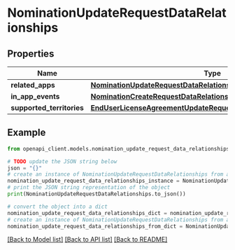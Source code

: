 # NominationUpdateRequestDataRelationships


## Properties

Name | Type | Description | Notes
------------ | ------------- | ------------- | -------------
**related_apps** | [**NominationUpdateRequestDataRelationshipsRelatedApps**](NominationUpdateRequestDataRelationshipsRelatedApps.md) |  | [optional] 
**in_app_events** | [**NominationCreateRequestDataRelationshipsInAppEvents**](NominationCreateRequestDataRelationshipsInAppEvents.md) |  | [optional] 
**supported_territories** | [**EndUserLicenseAgreementUpdateRequestDataRelationshipsTerritories**](EndUserLicenseAgreementUpdateRequestDataRelationshipsTerritories.md) |  | [optional] 

## Example

```python
from openapi_client.models.nomination_update_request_data_relationships import NominationUpdateRequestDataRelationships

# TODO update the JSON string below
json = "{}"
# create an instance of NominationUpdateRequestDataRelationships from a JSON string
nomination_update_request_data_relationships_instance = NominationUpdateRequestDataRelationships.from_json(json)
# print the JSON string representation of the object
print(NominationUpdateRequestDataRelationships.to_json())

# convert the object into a dict
nomination_update_request_data_relationships_dict = nomination_update_request_data_relationships_instance.to_dict()
# create an instance of NominationUpdateRequestDataRelationships from a dict
nomination_update_request_data_relationships_from_dict = NominationUpdateRequestDataRelationships.from_dict(nomination_update_request_data_relationships_dict)
```
[[Back to Model list]](../README.md#documentation-for-models) [[Back to API list]](../README.md#documentation-for-api-endpoints) [[Back to README]](../README.md)


